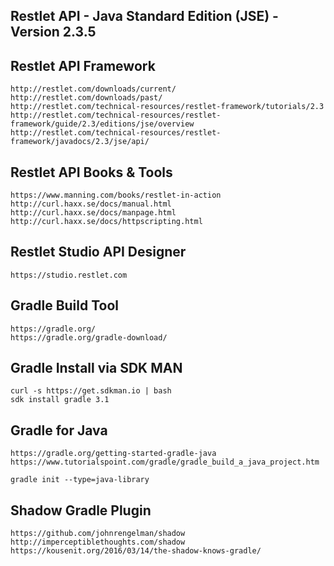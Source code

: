 ## Restlet API - Java Standard Edition (JSE) - Version 2.3.5

## Restlet API Framework  

    http://restlet.com/downloads/current/
    http://restlet.com/downloads/past/    
    http://restlet.com/technical-resources/restlet-framework/tutorials/2.3
    http://restlet.com/technical-resources/restlet-framework/guide/2.3/editions/jse/overview
    http://restlet.com/technical-resources/restlet-framework/javadocs/2.3/jse/api/


## Restlet API Books & Tools

    https://www.manning.com/books/restlet-in-action
    http://curl.haxx.se/docs/manual.html
    http://curl.haxx.se/docs/manpage.html
    http://curl.haxx.se/docs/httpscripting.html

## Restlet Studio API Designer

    https://studio.restlet.com

## Gradle Build Tool

    https://gradle.org/
    https://gradle.org/gradle-download/


## Gradle Install via SDK MAN

    curl -s https://get.sdkman.io | bash
    sdk install gradle 3.1


## Gradle for Java

    https://gradle.org/getting-started-gradle-java
    https://www.tutorialspoint.com/gradle/gradle_build_a_java_project.htm
    
    gradle init --type=java-library

## Shadow Gradle Plugin

    https://github.com/johnrengelman/shadow
    http://imperceptiblethoughts.com/shadow
    https://kousenit.org/2016/03/14/the-shadow-knows-gradle/


